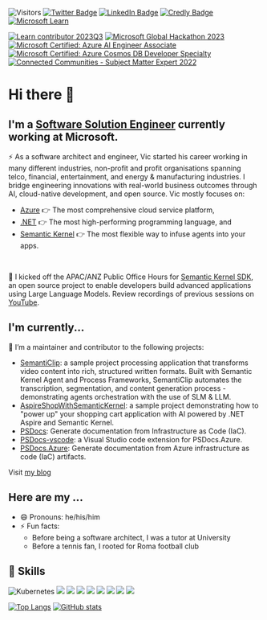 ![Visitors](https://api.visitorbadge.io/api/visitors?path=https%3A%2F%2Fgithub.com%2Fvicperdana%2Fvicperdana%2F&labelColor=%23697689&countColor=%2337d67a&style=flat)
[![Twitter Badge](https://img.shields.io/badge/Twitter-Profile-informational?style=flat&logo=twitter&logoColor=white&color=1CA2F1)](https://twitter.com/vperdana)
[![LinkedIn Badge](https://img.shields.io/badge/LinkedIn-Profile-informational?style=flat&logo=linkedin&logoColor=white&color=0D76A8)](https://www.linkedin.com/in/vperdana/)
[![Credly Badge](https://img.shields.io/badge/Credly-FF6B00?logo=credly&logoColor=fff&style=flat)](https://www.credly.com/users/vicky-perdana) 
[![Microsoft Learn](https://img.shields.io/badge/Microsoft_Learn-258ffa?style=flat&logo=microsoft&logoColor=white)](https://learn.microsoft.com/en-us/users/vicperdana/)
<!--START_SECTION:badges-->
[![Learn contributor 2023Q3](https://images.credly.com/size/110x110/images/33e4467a-afaa-4135-9d4a-565e18e27001/image.png)](http://www.credly.com/badges/d1d29f80-9330-46de-8694-39c7e18e22b1 "Learn contributor 2023Q3")
[![Microsoft Global Hackathon 2023](https://images.credly.com/size/110x110/images/690dd7e4-e88a-4e4e-8681-f3b9d1119b2e/image.png)](http://www.credly.com/badges/b8e699aa-f542-41be-b6d0-9110e45f71c4 "Microsoft Global Hackathon 2023")
[![Microsoft Certified: Azure AI Engineer Associate](https://images.credly.com/size/110x110/images/61f56aa4-16fd-403c-90bc-1d90dba1fa99/image.png)](http://www.credly.com/badges/dc0f451f-9816-40f8-b627-53976f3b4370 "Microsoft Certified: Azure AI Engineer Associate")
[![Microsoft Certified: Azure Cosmos DB Developer Specialty](https://images.credly.com/size/110x110/images/515fa1dc-ac4a-4f08-ac73-6fd9694124cb/image.png)](http://www.credly.com/badges/18c345cb-e08a-479d-b090-f38671b4c223 "Microsoft Certified: Azure Cosmos DB Developer Specialty")
[![Connected Communities - Subject Matter Expert 2022](https://images.credly.com/size/110x110/images/ed16b828-9f80-48c5-b05e-c1a6d08193eb/image.png)](http://www.credly.com/badges/d436599e-2a12-4c2b-b4e4-23b98ad3c8ca "Connected Communities - Subject Matter Expert 2022")
<!--END_SECTION:badges-->

# Hi there 👋
## I'm a [Software Solution Engineer](https://linkedin.com/in/vperdana) currently working at Microsoft. ##

⚡ As a software architect and engineer, Vic started his career working in many different industries, non-profit and profit organisations spanning telco, financial, entertainment, and energy & manufacturing industries. I bridge engineering innovations with real-world business outcomes through AI, cloud-native development, and open source. Vic mostly focuses on:
* [Azure](https://azure.microsoft.com/) 👉 The most comprehensive cloud service platform,
* [.NET](https://dotnet.microsoft.com/) 👉 The most high-performing programming language, and
* [Semantic Kernel](http://aka.ms/semantic-kernel) 👉 The most flexible way to infuse agents into your apps.
<br/>

:rocket: I kicked off the APAC/ANZ Public Office Hours for [Semantic Kernel SDK](https://aka.ms/semantic-kernel), an open source project to enable developers build advanced applications using Large Language Models. Review recordings of previous sessions on [YouTube](https://aka.ms/sk/officehours/recordings).

## I'm currently... ##
🔭 I’m a maintainer and contributor to the following projects:
- [SemantiClip](https://github.com/vicperdana/SemantiClip): a sample project processing application that transforms video content into rich, structured written formats. Built with Semantic Kernel Agent and Process Frameworks, SemantiClip automates the transcription, segmentation, and content generation process - demonstrating agents orchestration with the use of SLM & LLM.
- [AspireShopWithSemanticKernel](https://github.com/vicperdana/AspireShopWithSemanticKernel): a sample project demonstrating how to "power up" your shopping cart application with AI powered by .NET Aspire and Semantic Kernel.
- [PSDocs](https://github.com/Microsoft/PSDocs): Generate documentation from Infrastructure as Code (IaC).
- [PSDocs-vscode](https://github.com/Microsoft/PSDocs-vscode): a Visual Studio code extension for PSDocs.Azure.
- [PSDocs.Azure](https://github.com/Azure/PSDocs.Azure): Generate documentation from Azure infrastructure as code (IaC) artifacts.

Visit [my blog](https://blog.vicperdana.com)

## Here are my ... ##

* 😄 Pronouns: he/his/him
* ⚡ Fun facts:
  * Before being a software architect, I was a tutor at University
  * Before a tennis fan, I rooted for Roma football club


## 💼 Skills

![Kubernetes](https://img.shields.io/badge/kubernetes-%23326ce5.svg?style=for-the-badge&logo=kubernetes&logoColor=white)
![](https://img.shields.io/badge/Code-CSharp-informational?style=for-the-badge&logo=c-sharp&logoColor=white&color=4AB197)
![](https://img.shields.io/badge/Code-.NET-informational?style=for-the-badge&logo=.net&logoColor=white&color=4AB197)
![](https://img.shields.io/badge/typescript-%23007ACC.svg?style=for-the-badge&logo=node.js&logoColor=white)
![](https://img.shields.io/badge/Markdown-000000?style=for-the-badge&logo=markdown&logoColor=white)
![](https://img.shields.io/badge/Shell_Script-121011?style=for-the-badge&logo=gnu-bash&logoColor=white)
![](https://img.shields.io/badge/Microsoft_Azure-0089D6?style=for-the-badge&logo=microsoft-azure&logoColor=white)
![](https://img.shields.io/badge/--019733?label=Vim&style=for-the-badge&logo=vim&logoColor=white)
![](https://img.shields.io/badge/--5391FE?label=PowerShell&style=for-the-badge&logo=powershell&logoColor=white)

[![Top Langs](https://github-readme-stats.vercel.app/api/top-langs/?username=vicperdana)](https://github.com/anuraghazra/github-readme-stats)
[![GitHub stats](https://github-readme-stats.vercel.app/api?username=vicperdana&show_icons=true)](https://github.com/anuraghazra/github-readme-stats)
